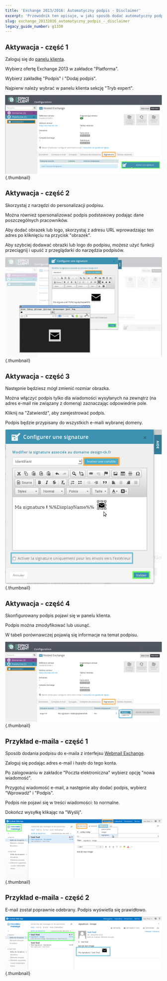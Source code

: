 ```yaml
---
title: 'Exchange 2013/2016: Automatyczny podpis - Disclaimer'
excerpt: 'Przewodnik ten opisuje, w jaki sposób dodać automatyczny podpis.'
slug: exchange_20132016_automatyczny_podpis_-_disclaimer
legacy_guide_number: g1330
---
```



## Aktywacja - część 1
Zaloguj się do [panelu klienta](https://www.ovh.com/manager/web/login.html).

Wybierz ofertę Exchange 2013 w zakładce "Platforma".

Wybierz zakładkę "Podpis" i "Dodaj podpis".

Najpierw należy wybrać w panelu klienta sekcję "Tryb expert".

![](images/img_1364.jpg){.thumbnail}


## Aktywacja - część 2
Skorzystaj z narzędzi do personalizacji podpisu. 

Można również spersonalizować podpis podstawowy podając dane poszczególnych pracowników.

Aby dodać obrazek lub logo, skorzystaj z adresu URL wprowadzając ten adres po kliknięciu na przycisk "obrazek". 

Aby szybciej dodawać obrazki lub logo do podpisu, możesz użyć funkcji przeciągnij i upuść z przeglądarki do narzędzia podpisów.

![](images/img_1365.jpg){.thumbnail}


## Aktywacja - część 3
Następnie będziesz mógł zmienić rozmiar obrazka.	

Można włączyć podpis tylko dla wiadomości wysyłanych na zewnątrz (na adres e-mail nie związany z domeną) zaznaczając odpowiednie pole.

Kliknij na "Zatwierdź", aby zarejestrować podpis.

Podpis będzie przypisany do wszystkich e-maili wybranej domeny.

![](images/img_1368.jpg){.thumbnail}


## Aktywacja - część 4
Skonfigurowany podpis pojawi się w panelu klienta.	

Podpis można zmodyfikować lub usunąć.

W tabeli porównawczej pojawią się informacje na temat podpisu.

![](images/img_1370.jpg){.thumbnail}


## Przykład e-maila - część 1
Sposób dodania podpisu do e-maila z interfejsu 
[Webmail Exchange](https://ex.mail.ovh.net/owa/).

Zaloguj się podając adres e-mail i hasło do tego konta.

Po zalogowaniu w zakładce "Poczta elektroniczna" wybierz opcję "nowa wiadomość".

Przygotuj wiadomość e-mail, a następnie aby dodać podpis, wybierz "Wprowadź" i "Podpis".

Podpis nie pojawi się w treści wiadomości: to normalne.

Dokończ wysyłkę klikając na "Wyślij".

![](images/img_1371.jpg){.thumbnail}


## Przykład e-maila - część 2
E-mail został poprawnie odebrany. Podpis wyświetla się prawidłowo.

![](images/img_1372.jpg){.thumbnail}

